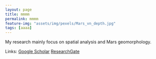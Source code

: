 ```yaml
---
layout: page
title: mmmm
permalink: mmmm
feature-img: "assets/img/pexels/Mars_vn_depth.jpg"
tags: [aaaa]
---
```


My research mainly focus on spatial analysis and Mars geomorphology.

Links: [Google Scholar](https://scholar.google.com/citations?user=a3OHfGUAAAAJ&hl=en)    [ResearchGate](https://www.researchgate.net/profile/Xuezhi_Cang)
